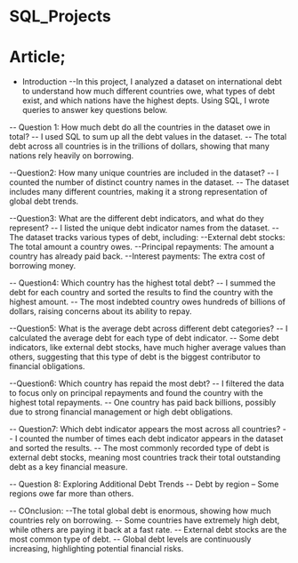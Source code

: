 # SQL_Projects

# Article;
* Introduction
--In this project, I analyzed a dataset on international debt to understand how much different countries owe, what types of debt exist, and which nations have the highest depts. Using SQL, I wrote queries to answer key questions below.

-- Question 1: How much debt do all the countries in the dataset owe in total?
-- I used SQL to sum up all the debt values in the dataset.
-- The total debt across all countries is in the trillions of dollars, showing that many nations rely heavily on borrowing.

--Question2: How many unique countries are included in the dataset?
-- I counted the number of distinct country names in the dataset.
-- The dataset includes many different countries, making it a strong representation of global debt trends.

--Question3: What are the different debt indicators, and what do they represent?
-- I listed the unique debt indicator names from the dataset.
-- The dataset tracks various types of debt, including:
--External debt stocks: The total amount a country owes.
--Principal repayments: The amount a country has already paid back.
--Interest payments: The extra cost of borrowing money.

-- Question4: Which country has the highest total debt?
-- I summed the debt for each country and sorted the results to find the country with the highest amount.
-- The most indebted country owes hundreds of billions of dollars, raising concerns about its ability to repay.

--Question5: What is the average debt across different debt categories?
-- I calculated the average debt for each type of debt indicator.
-- Some debt indicators, like external debt stocks, have much higher average values than others, suggesting that this type of debt is the biggest contributor to financial obligations.

--Question6: Which country has repaid the most debt?
-- I filtered the data to focus only on principal repayments and found the country with the highest total repayments.
-- One country has paid back billions, possibly due to strong financial management or high debt obligations.

-- Question7: Which debt indicator appears the most across all countries?
-- I counted the number of times each debt indicator appears in the dataset and sorted the results.
-- The most commonly recorded type of debt is external debt stocks, meaning most countries track their total outstanding debt as a key financial measure.

-- Question 8: Exploring Additional Debt Trends
-- Debt by region – Some regions owe far more than others.

-- COnclusion:
--The total global debt is enormous, showing how much countries rely on borrowing.
-- Some countries have extremely high debt, while others are paying it back at a fast rate.
-- External debt stocks are the most common type of debt.
-- Global debt levels are continuously increasing, highlighting potential financial risks.
